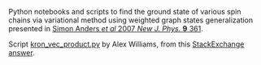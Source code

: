 Python notebooks and scripts to find the ground state of various spin chains via variational method using weighted graph states generalization presented 
in [Simon Anders *et al* 2007 *New J. Phys.* **9** 361](https://iopscience.iop.org/article/10.1088/1367-2630/9/10/361).

Script [kron_vec_product.py](https://gist.github.com/ahwillia/f65bc70cb30206d4eadec857b98c4065) by Alex Williams, from this [StackExchange answer](https://math.stackexchange.com/a/3423910).